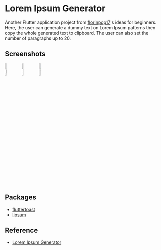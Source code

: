 # Lorem Ipsum Generator

Another Flutter application project from [florinpop17](https://github.com/florinpop17/)'s ideas for beginners. Here, the user can generate a dummy text on Lorem Ipsum patterns then copy the whole generated text to clipboard. The user can also set the number of paragraphs up to 20.

## Screenshots

<p>
<img src="https://i.imgur.com/a7T8ekI.png" alt="First Screenshot" width="10%" height="10%"/>
<img src="https://i.imgur.com/xbWJ6A4.png" alt="Second Screenshot" width="10%" height="10%"/>
<img src="https://i.imgur.com/Ba9T2QW.png" alt="Third Screenshot" width="10%" height="10%"/>
</p>

## Packages

- [fluttertoast](https://pub.dev/packages/fluttertoast)
- [lipsum](https://pub.dev/packages/lipsum)

## Reference

- [Lorem Ipsum Generator](https://github.com/florinpop17/app-ideas/blob/master/Projects/1-Beginner/Lorem-Ipsum-Generator.md)
